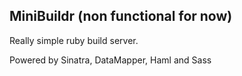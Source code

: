 MiniBuildr (non functional for now)
----------
Really simple ruby build server.

Powered by Sinatra, DataMapper, Haml and Sass